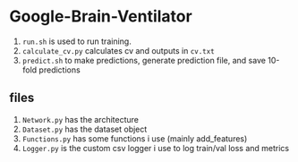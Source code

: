 # Google-Brain-Ventilator

1. ```run.sh``` is used to run training.
3. ```calculate_cv.py``` calculates cv and outputs in ```cv.txt```
3. ```predict.sh``` to make predictions, generate prediction file, and save 10-fold predictions

## files
1. ```Network.py``` has the architecture
2. ```Dataset.py``` has the dataset object
3. ```Functions.py``` has some functions i use (mainly add_features)
4. ```Logger.py``` is the custom csv logger i use to log train/val loss and metrics
